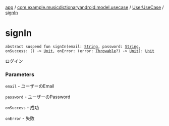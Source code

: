 [app](../../index.md) / [com.example.musicdictionaryandroid.model.usecase](../index.md) / [UserUseCase](index.md) / [signIn](./sign-in.md)

# signIn

`abstract suspend fun signIn(email: `[`String`](https://kotlinlang.org/api/latest/jvm/stdlib/kotlin/-string/index.html)`, password: `[`String`](https://kotlinlang.org/api/latest/jvm/stdlib/kotlin/-string/index.html)`, onSuccess: () -> `[`Unit`](https://kotlinlang.org/api/latest/jvm/stdlib/kotlin/-unit/index.html)`, onError: (error: `[`Throwable`](https://kotlinlang.org/api/latest/jvm/stdlib/kotlin/-throwable/index.html)`?) -> `[`Unit`](https://kotlinlang.org/api/latest/jvm/stdlib/kotlin/-unit/index.html)`): `[`Unit`](https://kotlinlang.org/api/latest/jvm/stdlib/kotlin/-unit/index.html)

ログイン

### Parameters

`email` - ユーザーのEmail

`password` - ユーザーのPassword

`onSuccess` - 成功

`onError` - 失敗